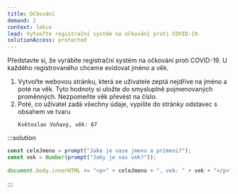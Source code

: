 ```yaml
---
title: Očkování
demand: 2
context: lekce
lead: Vytvořte registrační systém na očkování proti COVID-19.
solutionAccess: protected
---
```


Představte si, že vyrábíte registrační systém na očkování proti COVID-19. U každého registrovaného chceme evidovat jméno a věk.

1. Vytvořte webovou stránku, která se uživatele zeptá nejdříve na jméno a poté na věk. Tyto hodnoty si uložte do smysluplně pojmenovaných proměnných. Nezpomeňte věk převést na číslo.
1. Poté, co uživatel zadá všechny údaje, vypište do stránky odstavec s obsahem ve tvaru
   ```
   Květoslav Voňavý, věk: 67
   ```

:::solution

```js
const celeJmeno = prompt("Jake je vase jmeno a primeni?");
const vek = Number(prompt("Jaky je vas vek?"));
​
document.body.innerHTML += "<p>" + celeJmeno + ", vek: " + vek + "</p>";
```

:::
